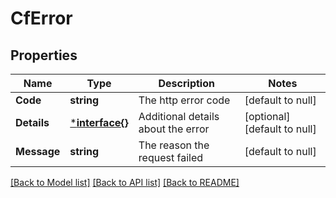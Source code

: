 # CfError

## Properties
Name | Type | Description | Notes
------------ | ------------- | ------------- | -------------
**Code** | **string** | The http error code | [default to null]
**Details** | [***interface{}**](interface{}.md) | Additional details about the error | [optional] [default to null]
**Message** | **string** | The reason the request failed | [default to null]

[[Back to Model list]](../README.md#documentation-for-models) [[Back to API list]](../README.md#documentation-for-api-endpoints) [[Back to README]](../README.md)

